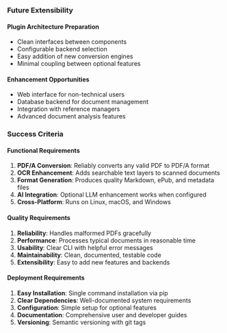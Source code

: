 ### Future Extensibility

#### Plugin Architecture Preparation
- Clean interfaces between components
- Configurable backend selection
- Easy addition of new conversion engines
- Minimal coupling between optional features

#### Enhancement Opportunities
- Web interface for non-technical users
- Database backend for document management
- Integration with reference managers
- Advanced document analysis features

### Success Criteria

#### Functional Requirements
1. **PDF/A Conversion**: Reliably converts any valid PDF to PDF/A format
2. **OCR Enhancement**: Adds searchable text layers to scanned documents
3. **Format Generation**: Produces quality Markdown, ePub, and metadata files
4. **AI Integration**: Optional LLM enhancement works when configured
5. **Cross-Platform**: Runs on Linux, macOS, and Windows

#### Quality Requirements
1. **Reliability**: Handles malformed PDFs gracefully
2. **Performance**: Processes typical documents in reasonable time
3. **Usability**: Clear CLI with helpful error messages
4. **Maintainability**: Clean, documented, testable code
5. **Extensibility**: Easy to add new features and backends

#### Deployment Requirements
1. **Easy Installation**: Single command installation via pip
2. **Clear Dependencies**: Well-documented system requirements
3. **Configuration**: Simple setup for optional features
4. **Documentation**: Comprehensive user and developer guides
5. **Versioning**: Semantic versioning with git tags
